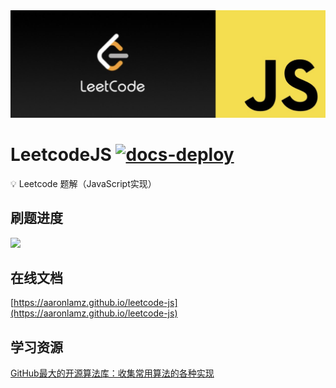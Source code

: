 <div align="center">
    <img src="./hero.png">
</div>


# LeetcodeJS [![docs-deploy](https://github.com/aaronlamz/leetcode-js/actions/workflows/docs-deploy.yml/badge.svg)](https://github.com/aaronlamz/leetcode-js/actions/workflows/docs-deploy.yml)

💡 Leetcode 题解（JavaScript实现）

## 刷题进度

<a href="https://aaronlamz.github.io/leetcode-js/md/leetcode/06/">
    <img src="https://img.shields.io/badge/Leetcode-6%2F200-brightgreen" />
</a>

## 在线文档
[https://aaronlamz.github.io/leetcode-js](https://aaronlamz.github.io/leetcode-js)

## 学习资源
[GitHub最大的开源算法库：收集常用算法的各种实现](https://the-algorithms.com/zh_Hans#aboutUs)
